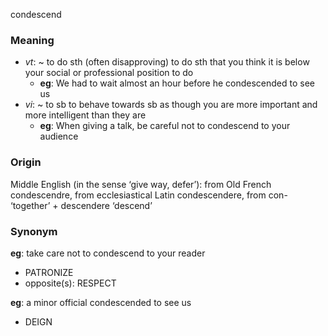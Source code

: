 condescend
### Meaning
+ _vt_: ~ to do sth (often disapproving) to do sth that you think it is below your social or professional position to do
	+ __eg__: We had to wait almost an hour before he condescended to see us
+ _vi_: ~ to sb to behave towards sb as though you are more important and more intelligent than they are
	+ __eg__: When giving a talk, be careful not to condescend to your audience

### Origin

Middle English (in the sense ‘give way, defer’): from Old French condescendre, from ecclesiastical Latin condescendere, from con- ‘together’ + descendere ‘descend’

### Synonym

__eg__: take care not to condescend to your reader

+ PATRONIZE
+ opposite(s): RESPECT

__eg__: a minor official condescended to see us

+ DEIGN


